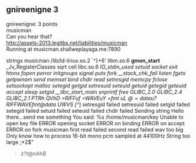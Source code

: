 ## gnireenigne 3  
gnireenigne: 3 points  
musicman  
Can you hear that?  
http://assets-2013.legitbs.net/liabilities/musicman  
Running at musicman.shallweplayaga.me:7890  

strings musicman 
/lib/ld-linux.so.2
`^}+6'
libm.so.6
__gmon_start__
_Jv_RegisterClasses
sqrt
ceil
libc.so.6
_IO_stdin_used
setuid
socket
exit
htons
fopen
perror
initgroups
signal
puts
fork
__stack_chk_fail
listen
fgets
getpwnam
send
memset
bind
chdir
read
setresgid
memcpy
fclose
setsockopt
malloc
setegid
getgid
setresuid
seteuid
getuid
getegid
geteuid
accept
sleep
setgid
__libc_start_main
snprintf
free
GLIBC_2.0
GLIBC_2.4
GLIBC_2.1
PTRh
QVhD
=RIFFuf
=WAVEuY
=fmt uL
@$=datau?
RIFF
WAVE
fmt 
@$data
UWVS
[^_]
setresgid failed
setresuid failed
setgid failed
setegid failed
setuid failed
seteuid failed
chdir failed
Sending string
Hello there...send me something
You said: %s
/home/musicman/key
Unable to open key file
ERROR opening socket
ERROR on binding
ERROR on accept
ERROR on fork
musicman
first read failed
second read failed
wav too big
Only know how to process 16-bit mono pcm sampled at 44100Hz
String too large
;*2$"
>z?t@nAhB
